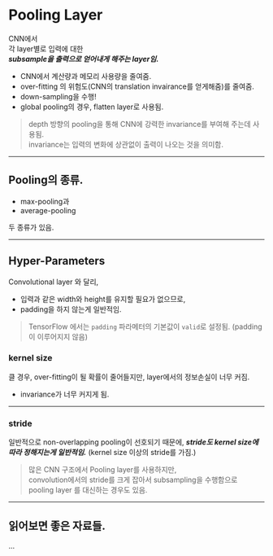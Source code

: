 # Pooling Layer

CNN에서  
각 layer별로 입력에 대한  
***subsample을 출력으로 얻어내게 해주는 layer임.***

* CNN에서 계산량과 메모리 사용량을 줄여줌.
* over-fitting 의 위험도(CNN의 translation invairance를 얻게해줌)를 줄여줌.
* down-sampling을 수행!
* global pooling의 경우, flatten layer로 사용됨.

> depth 방향의 pooling을 통해 CNN에 강력한 invariance를 부여해 주는데 사용됨.  
> invariance는 입력의 변화에 상관없이 출력이 나오는 것을 의미함.

---

## Pooling의 종류.

* max-pooling과 
* average-pooling 

두 종류가 있음.

---

## Hyper-Parameters

Convolutional layer 와 달리, 

* 입력과 같은 width와 height를 유지할 필요가 없으므로, 
* padding을 하지 않는게 일반적임.

> TensorFlow 에서는 `padding` 파라메터의 기본값이  `valid`로 설정됨. 
> (padding이 이루어지지 않음)

### kernel size

클 경우, over-fitting이 될 확률이 줄어들지만, layer에서의 정보손실이 너무 커짐.

* invariance가 너무 커지게 됨.

---

### stride

일반적으로 non-overlapping pooling이 선호되기 때문에, ***stride도 kernel size에 따라 정해지는게 일반적임.*** 
(kernel size 이상의 stride를 가짐.)

> 많은 CNN 구조에서 Pooling layer를 사용하지만,  
> convolution에서의 stride를 크게 잡아서 subsampling을 수행함으로  
> pooling layer 를 대신하는 경우도 있음.

***

## 읽어보면 좋은 자료들.

...

